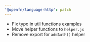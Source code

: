 ```yaml
---
'@openfn/language-http': patch
---
```


- Fix typo in util functions examples
- Move helper functions to `helper.js`
- Remove export for `addAuth()` helper
